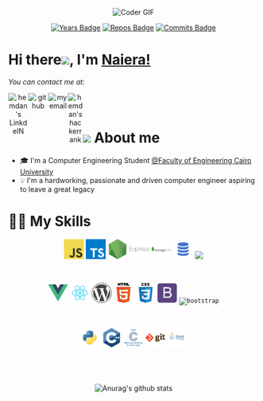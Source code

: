 

<p align="center">

  <img src="https://media.giphy.com/media/NgurY1o4z080Jfoyzw/giphy.gif" alt="Coder GIF" width="400" height="400">
  
</p>

<div align="center">

[![Years Badge](https://badges.pufler.dev/years/naiera-magdy)](https://badges.pufler.dev)
[![Repos Badge](https://badges.pufler.dev/repos/naiera-magdy)](https://badges.pufler.dev)
[![Commits Badge](https://badges.pufler.dev/commits/monthly/naiera-magdy)](https://badges.pufler.dev)


</div>

# Hi there<img src="https://media.giphy.com/media/dZ9TLMB0HwtofZdpPj/giphy.gif" width="50" draggable="false" >, I'm [Naiera!](https://github.com/naiera-magdy) 
*You can contact me at:*

<div align="center">

<a href="https://www.linkedin.com/in/naiera-magdy-3011/"><img align="left" alt="hemdan's LinkdeIN" width="40px" src="https://image.flaticon.com/icons/svg/2111/2111465.svg" draggable="false" /></a>
  
<a href="https://github.com/naiera-magdy">
  <img align="left" alt="github" width="40px" src="https://github.githubassets.com/images/modules/logos_page/Octocat.png" draggable="false" />
</a>

<a href="mailto:naieramagdy99@gmail.com">
  <img align="left" alt="my email" width="40px" src="https://image.flaticon.com/icons/svg/732/732200.svg" draggable="false" />
</a>
<a href="https://www.hackerrank.com/naiera_refaey99?hr_r=1">
  <img align="left" alt="hemdan's hackerrank" width="30px" src="https://assets.brandfolder.com/y9ol94wb/v/331198/view@2x.png?v=1591971279" draggable="false" />
</a>

</div>

<br />
<br />

# <img src="https://media.giphy.com/media/VCgBfLwT2WAPbGSYgL/giphy.gif" width="50" draggable="false" > About me

- 🎓 I'm a Computer Engineering Student  <a href="http://eng.cu.edu.eg/ar/">@Faculty of Engineering Cairo University</a>
- 💡 I'm a hardworking, passionate and driven computer engineer aspiring to leave a great legacy



# 🤹🏼 My Skills

<div align="center">

<code><img height="40" src="https://raw.githubusercontent.com/github/explore/80688e429a7d4ef2fca1e82350fe8e3517d3494d/topics/javascript/javascript.png"></code>
<code><img height="40" src="https://raw.githubusercontent.com/github/explore/80688e429a7d4ef2fca1e82350fe8e3517d3494d/topics/typescript/typescript.png"></code>
<code><img height="40" src="https://raw.githubusercontent.com/github/explore/80688e429a7d4ef2fca1e82350fe8e3517d3494d/topics/nodejs/nodejs.png"></code>
<code><img height="40" src="https://raw.githubusercontent.com/github/explore/80688e429a7d4ef2fca1e82350fe8e3517d3494d/topics/express/express.png"></code>
<code><img height="40" src="https://raw.githubusercontent.com/github/explore/80688e429a7d4ef2fca1e82350fe8e3517d3494d/topics/mongodb/mongodb.png"></code>
<code><img height="40" src="https://raw.githubusercontent.com/github/explore/80688e429a7d4ef2fca1e82350fe8e3517d3494d/topics/sql/sql.png"></code>
<code><img height="40" src="https://cms-assets.tutsplus.com/uploads/users/34/posts/29527/preview_image/mongoose.jpg"></code>

<br/>
  
<code><img height="40" src="https://raw.githubusercontent.com/github/explore/80688e429a7d4ef2fca1e82350fe8e3517d3494d/topics/vue/vue.png"></code>
<code><img height="40" src="https://raw.githubusercontent.com/github/explore/80688e429a7d4ef2fca1e82350fe8e3517d3494d/topics/react/react.png"></code>
<code><img height="40" src="https://raw.githubusercontent.com/github/explore/80688e429a7d4ef2fca1e82350fe8e3517d3494d/topics/wordpress/wordpress.png"></code>
<code><img height="40" src="https://raw.githubusercontent.com/github/explore/80688e429a7d4ef2fca1e82350fe8e3517d3494d/topics/html/html.png"></code>
<code><img height="40" src="https://raw.githubusercontent.com/github/explore/80688e429a7d4ef2fca1e82350fe8e3517d3494d/topics/css/css.png"></code>
<code><img src="https://raw.githubusercontent.com/devicons/devicon/master/icons/bootstrap/bootstrap-plain.svg" alt="bootstrap" width="40" height="40" /></code>
<code><img src="https://seeklogo.com/images/V/vuetify-logo-3BCF73C928-seeklogo.com.png" alt="bootstrap" width="40" height="40" /></code>


<br />

<code><img height="40" src="https://raw.githubusercontent.com/github/explore/80688e429a7d4ef2fca1e82350fe8e3517d3494d/topics/python/python.png"></code>
<code><img height="40" src="https://raw.githubusercontent.com/github/explore/80688e429a7d4ef2fca1e82350fe8e3517d3494d/topics/cpp/cpp.png"></code>
<code><img height="40" src="https://raw.githubusercontent.com/github/explore/80688e429a7d4ef2fca1e82350fe8e3517d3494d/topics/c/c.png"></code>
<code><img height="40" src="https://raw.githubusercontent.com/github/explore/80688e429a7d4ef2fca1e82350fe8e3517d3494d/topics/git/git.png"></code>
<code><img height="40" src="https://raw.githubusercontent.com/github/explore/80688e429a7d4ef2fca1e82350fe8e3517d3494d/topics/java/java.png"></code>


</div>

# 

<br /> 

<div align="center">

![Anurag's github stats](https://github-readme-stats.vercel.app/api?username=naiera-magdy&show_icons=true&theme=omni)
  
</div>
